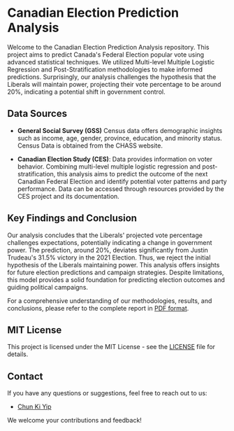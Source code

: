 # Canadian Election Prediction Analysis

Welcome to the Canadian Election Prediction Analysis repository. This project aims to predict Canada's Federal Election popular vote using advanced statistical techniques. We utilized Multi-level Multiple Logistic Regression and Post-Stratification methodologies to make informed predictions. Surprisingly, our analysis challenges the hypothesis that the Liberals will maintain power, projecting their vote percentage to be around 20%, indicating a potential shift in government control.

## Data Sources

- **General Social Survey (GSS)** Census data offers demographic insights such as income, age, gender, province, education, and minority status. Census Data is obtained from the CHASS website.

- **Canadian Election Study (CES)**: Data provides information on voter behavior. Combining multi-level multiple logistic regression and post-stratification, this analysis aims to predict the outcome of the next Canadian Federal Election and identify potential voter patterns and party performance. Data can be accessed through resources provided by the CES project and its documentation.

## Key Findings and Conclusion

Our analysis concludes that the Liberals' projected vote percentage challenges expectations, potentially indicating a change in government power. The prediction, around 20%, deviates significantly from Justin Trudeau's 31.5% victory in the 2021 Election. Thus, we reject the initial hypothesis of the Liberals maintaining power. This analysis offers insights for future election predictions and campaign strategies. Despite limitations, this model provides a solid foundation for predicting election outcomes and guiding political campaigns.

For a comprehensive understanding of our methodologies, results, and conclusions, please refer to the complete report in [PDF format](https://github.com/jkyip/Canadian-Election-Analysis/blob/main/Canadian-Election-Analysis.pdf).

## MIT License

This project is licensed under the MIT License - see the [LICENSE](LICENSE) file for details.

## Contact

If you have any questions or suggestions, feel free to reach out to us:

- [Chun Ki Yip](jackyyipchunki@gmail.com)

We welcome your contributions and feedback!
